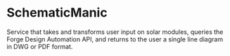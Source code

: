 # SchematicManic
Service that takes and transforms user input on solar modules, queries the Forge Design Automation API, and returns to the user a single line diagram in DWG or PDF format.
